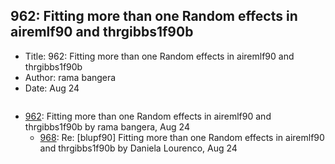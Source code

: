 ## 962: Fitting more than one Random effects in airemlf90 and thrgibbs1f90b

- Title: 962: Fitting more than one Random effects in airemlf90 and thrgibbs1f90b
- Author: rama bangera
- Date: Aug 24

```

```

- [962](0962.md): Fitting more than one Random effects in airemlf90 and thrgibbs1f90b by rama bangera, Aug 24
    - [968](0968.md): Re: [blupf90] Fitting more than one Random effects in airemlf90 and thrgibbs1f90b by Daniela Lourenco, Aug 24

